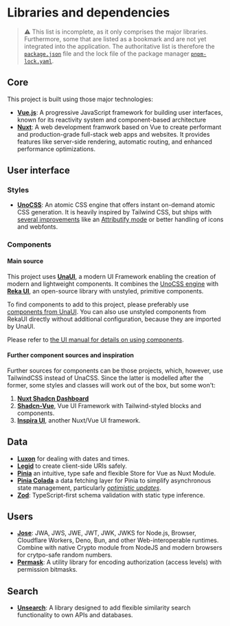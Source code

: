 # Libraries and dependencies

> :warning: This list is incomplete, as it only comprises the major libraries. Furthermore, some that are listed as a bookmark and are not yet integrated into the application. The authoritative list is therefore the [`package.json`](../package.json) file and the lock file of the package manager [`pnpm-lock.yaml`](../pnpm-lock.yaml).

## Core

This project is built using those major technologies:

- **[Vue.js](https://vuejs.org/)**: A progressive JavaScript framework for building user interfaces, known for its reactivity system and component-based architecture
- **[Nuxt](https://nuxt.com/)**: A web development framwork based on Vue to create performant and production-grade full-stack web apps and websites. It provides features like server-side rendering, automatic routing, and enhanced performance optimizations.

## User interface

### Styles

- **[UnoCSS](https://unocss.dev/)**: An atomic CSS engine that offers instant on-demand atomic CSS generation. It is heavily inspired by Tailwind CSS, but ships with [several improvements](https://unocss.dev/guide/why#tailwind-css) like an [Attributify mode](https://unocss.dev/presets/attributify#attributify-mode) or better handling of icons and webfonts.

### Components

#### Main source

This project uses **[UnaUI](https://www.unaui.com)**, a modern UI Framework  enabling the creation of modern and lightweight components. It combines the [UnoCSS engine](https://unocss.dev) with **[Reka UI](https://reka-ui.com)**, an open-source library with unstyled, primitive components.

To find components to add to this project, please preferably use [components from UnaUI](https://unaui.com/components). You can also use unstyled components from RekaUI directly without additional configuration, because they are imported by UnaUI.

Please refer to [the UI manual for details on using components](./ui.md#components).

#### Further component sources and inspiration

Further sources for components can be those projects, which, however, use TailwindCSS instead of UnaCSS. Since the latter is modelled after the former, some styles and classes will work out of the box, but some won't:

1. **[Nuxt Shadcn Dashboard](https://github.com/dianprata/nuxt-shadcn-dashboard)**
2. **[Shadcn-Vue](https://www.shadcn-vue.com/)**, Vue UI Framework with Tailwind-styled blocks and components.
3. **[Inspira UI](https://github.com/unovue/inspira-ui)**, another Nuxt/Vue UI framework.

## Data

- **[Luxon](https://moment.github.io/luxon/)** for dealing with dates and times.
- **[Legid](https://github.com/shuding/legid)** to create client-side URIs safely.
- **[Pinia](https://github.com/vuejs/pinia)** an intuitive, type safe and flexible Store for Vue as Nuxt Module.
- **[Pinia Colada](https://github.com/posva/pinia-colada)** a data fetching layer for Pinia to simplify asynchronous state management, particularly [_optimistic updates_](./data.md#optimistic-updates).
- **[Zod](https://github.com/colinhacks/zod)**: TypeScript-first schema validation with static type inference.

## Users

- **[Jose](https://github.com/panva/jose)**: JWA, JWS, JWE, JWT, JWK, JWKS for Node.js, Browser, Cloudflare Workers, Deno, Bun, and other Web-interoperable runtimes. Combine with native Crypto module from NodeJS and modern browsers for crytpo-safe random numbers.
- **[Permask](https://github.com/dschewchenko/permask)**: A utility library for encoding authorization (access levels) with permission bitmasks.

## Search

- **[Unsearch](https://github.com/productdevbook/unsearch)**: A library designed to add flexible similarity search functionality to own APIs and databases.

